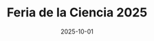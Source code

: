 ---
layout: evento
title: "Feria de la Ciencia 2025"
date: 2025-10-01
time: "8:00 AM - 4:00 PM"
location: "Auditorio Principal"
organizer: "Departamento de Ciencias"
image: "https://images.unsplash.com/photo-1451187580459-43490279c0fa?w=800"
description: "Muestra de proyectos científicos"
---